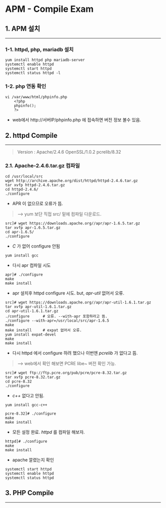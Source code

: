 APM - Compile Exam
==========================

## 1. APM 설치
--------

### 1-1. httpd, php, mariadb 설치
 ```linux
yum install httpd php mariadb-server
systemctl enable httpd
systemctl start httpd
systemctl status httpd -l
```
### 1-2. php 연동 확인
```linux
vi /var/www/html/phpinfo.php
    <?php
    phpinfo();
    ?>
```
- web에서 http://서버IP/phpinfo.php  에 접속하면 버전 정보 볼수 있음.

## 2. httpd Compile
---

> Version : Apache/2.4.6  OpenSSL/1.0.2 pcrelib/8.32 

### 2.1. Apache-2.4.6.tar.gz 컴파일
```linux
cd /usr/local/src
wget http://archive.apache.org/dist/httpd/httpd-2.4.6.tar.gz
tar xvfp httpd-2.4.6.tar.gz
cd httpd-2.4.6/
./configure
```
- APR 이 없으므로 오류가 뜸.  
>--> yum 보단 직접 src/ 밑에 컴파일 다운로드.
```linux
src]# wget https://downloads.apache.org//apr/apr-1.6.5.tar.gz
tar xvfp apr-1.6.5.tar.gz
cd apr-1.6.5/
./configure
```
- _C_ 가 없어 configure 안됨
```linux
yum install gcc
```
- 다시 apr 컴파일 시도
```linux
apr]# ./configure
make
make install
```
- apr 설치후 httpd configure 시도. but, _apr-util_ 없어서 오류.
```linux
src]# wget https://downloads.apache.org//apr/apr-util-1.6.1.tar.gz
tar xvfp apr-util-1.6.1.tar.gz
cd apr-util-1.6.1.tar.gz
./configure      # 오류. --with-apr 포함하라고 뜸.
./configure --with-apr=/usr/local/src/apr-1.6.5
make
make install     # expat 없어서 오류.
yum install expat-devel
make
make install
```
- 다시 httpd 에서 configure 하려 했으나 이번엔 _pcrelib_ 가 없다고 뜸.
> --> web에서 확인 해보면 PCRE libe~ 버전 확인 가능.
```linux
src]# wget ftp://ftp.pcre.org/pub/pcre/pcre-8.32.tar.gz
tar xvfp pcre-8.32.tar.gz
cd pcre-8.32
./configure
```
- _c++_ 없다고 안됨.
```linux
yum install gcc-c++
```
```linux
pcre-8.32]# ./configure
make
make install
```
- 모든 설정 완료. _httpd_ 를 컴파일 해보자.
```linux
httpd]# ./configure
make
make install
```
- apache 깔렸는지 확인
```linux
systemctl start httpd
systemctl enable httpd
systemctl status httpd
```
## 3. PHP Compile
---

